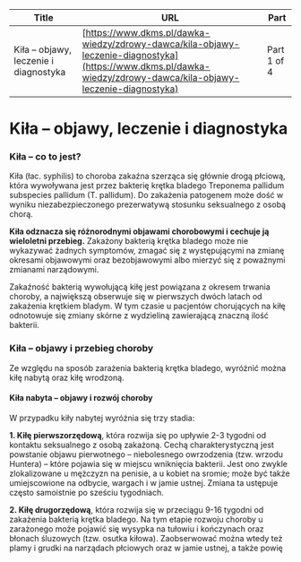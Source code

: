| **Title**       | **URL**           | **Part**              |
|-----------------|-------------------|-----------------------|
| Kiła – objawy, leczenie i diagnostyka         | [https://www.dkms.pl/dawka-wiedzy/zdrowy-dawca/kila-objawy-leczenie-diagnostyka](https://www.dkms.pl/dawka-wiedzy/zdrowy-dawca/kila-objawy-leczenie-diagnostyka)    | Part 1 of 4          |

# Kiła – objawy, leczenie i diagnostyka

### Kiła – co to jest?


Kiła (łac. syphilis) to choroba zakaźna szerząca się głównie drogą płciową, która wywoływana jest przez bakterię krętka bladego Treponema pallidum subspecies pallidum (T. pallidum). Do zakażenia patogenem może dość w wyniku niezabezpieczonego prezerwatywą stosunku seksualnego z osobą chorą.


**Kiła odznacza się różnorodnymi objawami chorobowymi i cechuje ją wieloletni przebieg.** Zakażony bakterią krętka bladego może nie wykazywać żadnych symptomów, zmagać się z występującymi na zmianę okresami objawowymi oraz bezobjawowymi albo mierzyć się z poważnymi zmianami narządowymi.


Zakaźność bakterią wywołującą kiłę jest powiązana z okresem trwania choroby, a największą obserwuje się w pierwszych dwóch latach od zakażenia krętkiem bladym. W tym czasie u pacjentów chorujących na kiłę odnotowuje się zmiany skórne z wydzieliną zawierającą znaczną ilość bakterii.


### Kiła – objawy i przebieg choroby


Ze względu na sposób zarażenia bakterią krętka bladego, wyróżnić można kiłę nabytą oraz kiłę wrodzoną.


#### Kiła nabyta – objawy i rozwój choroby


W przypadku kiły nabytej wyróżnia się trzy stadia:


**1\. Kiłę pierwszorzędową**, która rozwija się po upływie 2\-3 tygodni od kontaktu seksualnego z osobą zakażoną. Cechą charakterystyczną jest powstanie objawu pierwotnego – niebolesnego owrzodzenia (tzw. wrzodu Huntera) – które pojawia się w miejscu wniknięcia bakterii. Jest ono zwykle zlokalizowane u mężczyzn na penisie, a u kobiet na sromie; może być także umiejscowione na odbycie, wargach i w jamie ustnej. Zmiana ta ustępuje często samoistnie po sześciu tygodniach.


**2\. Kiłę drugorzędową**, która rozwija się w przeciągu 9\-16 tygodni od zakażenia bakterią krętka bladego. Na tym etapie rozwoju choroby u zarażonego może pojawić się wysypka na tułowiu i kończynach oraz błonach śluzowych (tzw. osutka kiłowa). Zaobserwować można wtedy też plamy i grudki na narządach płciowych oraz w jamie ustnej, a także powię